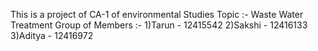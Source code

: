 This is a project of CA-1 of environmental Studies
Topic :- Waste Water Treatment
Group of Members :-
1)Tarun   -   12415542
2)Sakshi  -   12416133        
3)Aditya  -   12416972        
